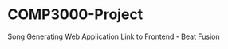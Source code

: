 # COMP3000-Project
Song Generating Web Application
Link to Frontend - [Beat Fusion](https://beat-fusion.netlify.app)
